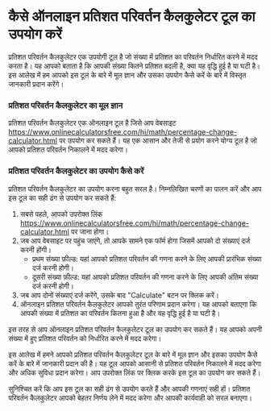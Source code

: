 कैसे ऑनलाइन प्रतिशत परिवर्तन कैलकुलेटर टूल का उपयोग करें
========================================================

प्रतिशत परिवर्तन कैलकुलेटर एक उपयोगी टूल है जो संख्या में प्रतिशत का परिवर्तन निर्धारित करने में मदद करता है। यह आपको बताता है कि आपकी संख्या कितने प्रतिशत बदली है, क्या यह वृद्धि हुई है या घटी है। इस आलेख में हम आपको इस टूल के बारे में मूल ज्ञान और उसका उपयोग कैसे करें के बारे में विस्तृत जानकारी प्रदान करेंगे।

### प्रतिशत परिवर्तन कैलकुलेटर का मूल ज्ञान

प्रतिशत परिवर्तन कैलकुलेटर एक ऑनलाइन टूल है जिसे आप वेबसाइट <https://www.onlinecalculatorsfree.com/hi/math/percentage-change-calculator.html> पर उपयोग कर सकते हैं। यह एक आसान और तेजी से प्रयोग करने योग्य टूल है जो आपको प्रतिशत परिवर्तन निकालने में मदद करेगा।

### प्रतिशत परिवर्तन कैलकुलेटर का उपयोग कैसे करें

प्रतिशत परिवर्तन कैलकुलेटर का उपयोग करना बहुत सरल है। निम्नलिखित चरणों का पालन करें और आप इस टूल का सही ढंग से उपयोग कर सकते हैं:

1. सबसे पहले, आपको उपरोक्त लिंक <https://www.onlinecalculatorsfree.com/hi/math/percentage-change-calculator.html> पर जाना होगा।
2. जब आप वेबसाइट पर पहुंच जाएंगे, तो आपके सामने एक फॉर्म होगा जिसमें आपको दो संख्याएं दर्ज करनी होंगी। 
    - प्रथम संख्या फ़ील्ड: यहां आपको प्रतिशत परिवर्तन की गणना करने के लिए आपकी प्रारंभिक संख्या दर्ज करनी होगी।
    - दूसरी संख्या फ़ील्ड: यहां आपको प्रतिशत परिवर्तन की गणना करने के लिए आपकी अंतिम संख्या दर्ज करनी होगी।
3. जब आप दोनों संख्याएं दर्ज करेंगे, उसके बाद "Calculate" बटन पर क्लिक करें।
4. ऑनलाइन प्रतिशत परिवर्तन कैलकुलेटर आपको तुरंत परिणाम प्रदान करेगा। यह आपको बताएगा कि आपकी संख्या में प्रतिशत का परिवर्तन कितना हुआ है और यह वृद्धि हुई है या घटी है।

इस तरह से आप ऑनलाइन प्रतिशत परिवर्तन कैलकुलेटर टूल का उपयोग कर सकते हैं। यह आपको अपनी संख्या में हुए प्रतिशत परिवर्तन को निर्धारित करने में मदद करेगा।

इस आलेख में हमने आपको प्रतिशत परिवर्तन कैलकुलेटर टूल के बारे में मूल ज्ञान और इसका उपयोग कैसे करें के बारे में जानकारी प्रदान की है। यह टूल आपको आसानी से प्रतिशत परिवर्तन निकालने में मदद करेगा और अधिक सुविधा प्रदान करेगा। आप उपरोक्त लिंक पर क्लिक करके इस टूल का उपयोग कर सकते हैं।

सुनिश्चित करें कि आप इस टूल का सही ढंग से उपयोग करते हैं और आपकी गणनाएं सही हों। प्रतिशत परिवर्तन कैलकुलेटर आपको बेहतर निर्णय लेने में मदद करेगा और आपकी कार्यवाही को सरल बनाएगा।